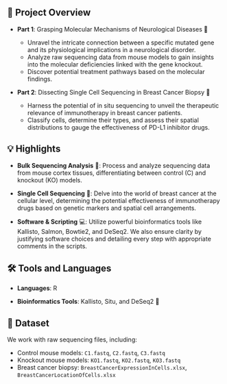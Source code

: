## 🚀 Project Overview

- **Part 1**: Grasping Molecular Mechanisms of Neurological Diseases 🧩
  - Unravel the intricate connection between a specific mutated gene and its physiological implications in a neurological disorder.
  - Analyze raw sequencing data from mouse models to gain insights into the molecular deficiencies linked with the gene knockout.
  - Discover potential treatment pathways based on the molecular findings.

- **Part 2**: Dissecting Single Cell Sequencing in Breast Cancer Biopsy 🌌
  - Harness the potential of in situ sequencing to unveil the therapeutic relevance of immunotherapy in breast cancer patients.
  - Classify cells, determine their types, and assess their spatial distributions to gauge the effectiveness of PD-L1 inhibitor drugs.

## 💡 Highlights 

- **Bulk Sequencing Analysis** 🧫: Process and analyze sequencing data from mouse cortex tissues, differentiating between control (C) and knockout (KO) models.
  
- **Single Cell Sequencing** 🦠: Delve into the world of breast cancer at the cellular level, determining the potential effectiveness of immunotherapy drugs based on genetic markers and spatial cell arrangements.

- **Software & Scripting** 💻: Utilize powerful bioinformatics tools like Kallisto, Salmon, Bowtie2, and DeSeq2. We also ensure clarity by justifying software choices and detailing every step with appropriate comments in the scripts.

## 🛠 Tools and Languages

- **Languages**: R
  
- **Bioinformatics Tools**: Kallisto, Situ, and DeSeq2 🧬

## 📁 Dataset 

We work with raw sequencing files, including:
- Control mouse models: `C1.fastq`, `C2.fastq`, `C3.fastq`
- Knockout mouse models: `KO1.fastq`, `KO2.fastq`, `KO3.fastq`
- Breast cancer biopsy: `BreastCancerExpressionInCells.xlsx`, `BreastCancerLocationOfCells.xlsx`

